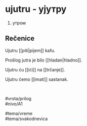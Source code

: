 # ujutru - ујутру

1. утром

## Rečenice

Ujutru [[piti|pijem]] kafu.

Prošlog jutra je bilo [[hladan|hladno]].

Ujutru ću [[ići]] na [[trčanje]].

Ujutru ćemo [[imati]] sastanak.

<br>

#vrsta/prilog  
#nivo/A1  

#tema/vreme  
#tema/svakodnevica
